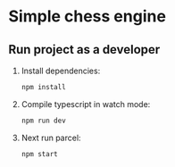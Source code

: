 # Simple chess engine


## Run project as a developer

1. Install dependencies:
    ```bash
    npm install
    ```

2. Compile typescript in watch mode:
    ```bash
    npm run dev
    ```

2. Next run parcel:

    ```bash
    npm start
    ```